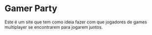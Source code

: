 # Gamer Party
Este é um site que tem como ideia fazer com que jogadores de games multiplayer se encontrarem para jogarem juntos.

